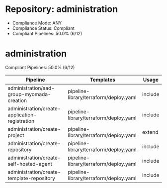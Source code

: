 # Repository: administration

- Compliance Mode: ANY
- Compliance Status: Compliant
- Compliant Pipelines: 50.0% (6/12)

# administration

Compliant Pipelines: 50.0% (6/12)

| Pipeline | Templates | Usage |
|----------|-----------|--------|
| administration/aad-group-myomada-creation | pipeline-library/terraform/deploy.yaml | include |
| administration/create-application-registration | pipeline-library/terraform/deploy.yaml | include |
| administration/create-project | pipeline-library/terraform/deploy.yaml | extend |
| administration/create-repository | pipeline-library/terraform/deploy.yaml | include |
| administration/create-self-hosted-agent | pipeline-library/terraform/deploy.yaml | include |
| administration/create-template-repository | pipeline-library/terraform/deploy.yaml | include |
